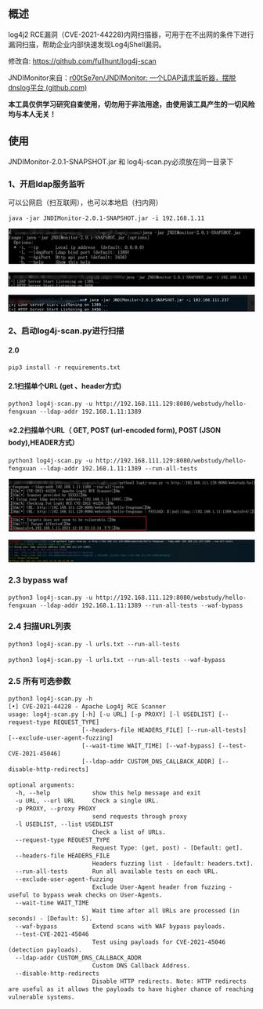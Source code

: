 ## 概述

log4j2 RCE漏洞（CVE-2021-44228)内网扫描器，可用于在不出网的条件下进行漏洞扫描，帮助企业内部快速发现Log4jShell漏洞。

修改自: https://github.com/fullhunt/log4j-scan

JNDIMonitor来自：[r00tSe7en/JNDIMonitor: 一个LDAP请求监听器，摆脱dnslog平台 (github.com)](https://github.com/r00tSe7en/JNDIMonitor)



**本工具仅供学习研究自查使用，切勿用于非法用途，由使用该工具产生的一切风险均与本人无关！**



## 使用

JNDIMonitor-2.0.1-SNAPSHOT.jar 和 log4j-scan.py必须放在同一目录下

### 1、开启ldap服务监听

可以公网启（扫互联网），也可以本地启（扫内网）

```
java -jar JNDIMonitor-2.0.1-SNAPSHOT.jar -i 192.168.1.11
```

![image-20211220213754609](README.assets/image-20211220213754609.png)

![image-20211220213811878](README.assets/image-20211220213811878.png)

![image-20211220212445459](README.assets/image-20211220212445459.png)

### 2、启动log4j-scan.py进行扫描

#### 2.0

```
pip3 install -r requirements.txt
```

#### 2.1扫描单个URL (get 、header方式)

```
python3 log4j-scan.py -u http://192.168.111.129:8080/webstudy/hello-fengxuan --ldap-addr 192.168.1.11:1389
```

#### ⭐2.2扫描单个URL（ GET, POST (url-encoded form), POST (JSON body),HEADER方式）

```
python3 log4j-scan.py -u http://192.168.111.129:8080/webstudy/hello-fengxuan --ldap-addr 192.168.1.11:1389 --run-all-tests
```

![image-20211220213837665](README.assets/image-20211220213837665.png)

![image-20211220213902077](README.assets/image-20211220213902077.png)

### 2.3 bypass waf

```
python3 log4j-scan.py -u http://192.168.111.129:8080/webstudy/hello-fengxuan --ldap-addr 192.168.1.11:1389 --run-all-tests --waf-bypass
```

### 2.4 扫描URL列表

```
python3 log4j-scan.py -l urls.txt --run-all-tests

python3 log4j-scan.py -l urls.txt --run-all-tests --waf-bypass
```

### 2.5 所有可选参数

```
python3 log4j-scan.py -h
[•] CVE-2021-44228 - Apache Log4j RCE Scanner
usage: log4j-scan.py [-h] [-u URL] [-p PROXY] [-l USEDLIST] [--request-type REQUEST_TYPE]
                     [--headers-file HEADERS_FILE] [--run-all-tests] [--exclude-user-agent-fuzzing]
                     [--wait-time WAIT_TIME] [--waf-bypass] [--test-CVE-2021-45046]
                     [--ldap-addr CUSTOM_DNS_CALLBACK_ADDR] [--disable-http-redirects]

optional arguments:
  -h, --help            show this help message and exit
  -u URL, --url URL     Check a single URL.
  -p PROXY, --proxy PROXY
                        send requests through proxy
  -l USEDLIST, --list USEDLIST
                        Check a list of URLs.
  --request-type REQUEST_TYPE
                        Request Type: (get, post) - [Default: get].
  --headers-file HEADERS_FILE
                        Headers fuzzing list - [default: headers.txt].
  --run-all-tests       Run all available tests on each URL.
  --exclude-user-agent-fuzzing
                        Exclude User-Agent header from fuzzing - useful to bypass weak checks on User-Agents.
  --wait-time WAIT_TIME
                        Wait time after all URLs are processed (in seconds) - [Default: 5].
  --waf-bypass          Extend scans with WAF bypass payloads.
  --test-CVE-2021-45046
                        Test using payloads for CVE-2021-45046 (detection payloads).
  --ldap-addr CUSTOM_DNS_CALLBACK_ADDR
                        Custom DNS Callback Address.
  --disable-http-redirects
                        Disable HTTP redirects. Note: HTTP redirects are useful as it allows the payloads to have higher chance of reaching vulnerable systems.
```

